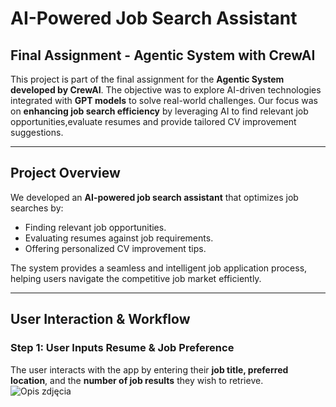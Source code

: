 # AI-Powered Job Search Assistant

##  Final Assignment - Agentic System with CrewAI

This project is part of the final assignment for the **Agentic System developed by CrewAI**. The objective was to explore AI-driven technologies integrated with **GPT models** to solve real-world challenges. Our focus was on **enhancing job search efficiency** by leveraging AI to find relevant job opportunities,evaluate resumes and provide tailored CV improvement suggestions.

---

##  Project Overview
We developed an **AI-powered job search assistant** that optimizes job searches by:

- Finding relevant job opportunities.
- Evaluating resumes against job requirements.
- Offering personalized CV improvement tips.
  
The system provides a seamless and intelligent job application process, helping users navigate the competitive job market efficiently.

---
## User Interaction & Workflow

### **Step 1: User Inputs Resume & Job Preference**
The user interacts with the app  by entering their **job title, preferred location**, and the **number of job results** they wish to retrieve.
![Opis zdjęcia](https://github.com/KarolinaMotyka/M3_Final_Assignment/issues/1#issue-2900643538)
